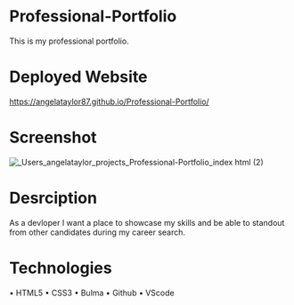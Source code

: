 # Professional-Portfolio
This is my professional portfolio.

# Deployed Website
 https://angelataylor87.github.io/Professional-Portfolio/

# Screenshot
![_Users_angelataylor_projects_Professional-Portfolio_index html (2)](https://user-images.githubusercontent.com/82851741/125519885-b6b96eb3-6a2c-4478-9f1f-bd56a104c5c6.png)

# Desrciption 
 As a devloper I want a place to showcase my skills and be able to standout from other candidates during my career search. 

# Technologies
• HTML5
• CSS3
• Bulma
• Github
• VScode
